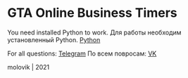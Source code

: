 # GTA Online Business Timers

You need installed Python to work.
Для работы необходим установленный Python.
[Python](https://www.python.org/)

For all questions:
[Telegram](https://t.me/molovik)
По всем повросам:
[VK](https://vk.com/molovik96)

molovik | 2021
